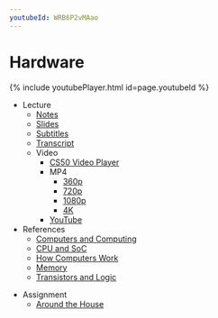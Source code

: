 ```yaml
---
youtubeId: WRB6P2vMAao
---
```


# Hardware

{% include youtubePlayer.html id=page.youtubeId %}

- Lecture
    * [Notes](../../notes/hardware/)
    * [Slides](https://cdn.cs50.net/cscie1a/2017/fall/lectures/hardware/hardware.pdf)
    * [Subtitles](https://cdn.cs50.net/cscie1a/2017/fall/lectures/hardware/lang/en/hardware.srt)
    * [Transcript](https://cdn.cs50.net/cscie1a/2017/fall/lectures/hardware/lang/en/hardware.txt)
    + Video
        * [CS50 Video Player](https://video.cs50.io/6mbFO0ZLMW8?screen=WRB6P2vMAao)
        + MP4
            * [360p](https://cdn.cs50.net/cscie1a/2017/fall/lectures/hardware/hardware-360p.mp4.download)
            * [720p](https://cdn.cs50.net/cscie1a/2017/fall/lectures/hardware/hardware-720p.mp4.download)
            * [1080p](https://cdn.cs50.net/cscie1a/2017/fall/lectures/hardware/hardware-1080p.mp4.download)
            * [4K](https://cdn.cs50.net/cscie1a/2017/fall/lectures/hardware/hardware-4k.mp4.download)
        * [YouTube](https://youtu.be/6mbFO0ZLMW8)
- References
    * [Computers and Computing](../../references/computers_and_computing.pdf)
    * [CPU and SoC](../../references/cpu_and_soc.pdf)
    * [How Computers Work](../../references/how_computers_work.pdf)
    * [Memory](../../references/memory.pdf)
    * [Transistors and Logic](../../references/transistors_and_logic.pdf)
+ Assignment
    * [Around the House](https://docs.cs50.net/2019/ap/problems/house/house.html)

[//]: # (comments
Tech Spot https://docs.cs50.net/2019/ap/problems/tech/tech.html
Everyday Algorithms https://docs.cs50.net/2019/ap/problems/algorithms/algorithms.html
Me, myself, and UI https://docs.cs50.net/2019/ap/problems/ui/ui.html
)